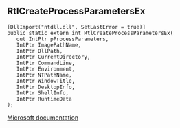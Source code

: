 ## RtlCreateProcessParametersEx

```
[DllImport("ntdll.dll", SetLastError = true)]
public static extern int RtlCreateProcessParametersEx(
   out IntPtr pProcessParameters,
   IntPtr ImagePathName,
   IntPtr DllPath,
   IntPtr CurrentDirectory,
   IntPtr CommandLine,
   IntPtr Environment,
   IntPtr NTPathName,
   IntPtr WindowTitle,
   IntPtr DesktopInfo,
   IntPtr ShellInfo,
   IntPtr RuntimeData
);
```

[Microsoft documentation](TODO)
